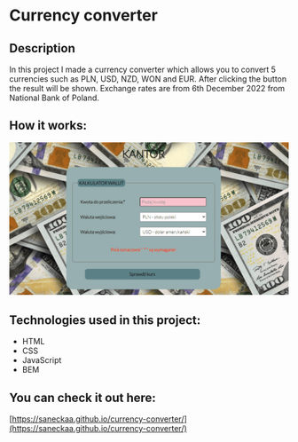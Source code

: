 # Currency converter

## Description
In this project I made a currency converter which allows you to convert 5 currencies such as PLN, USD, NZD, WON and EUR. 
After clicking the button the result will be shown.
Exchange rates are from 6th December 2022 from National Bank of Poland.

## How it works:

![](https://github.com/saneckaA/currency-converter/blob/main/images/Animation-converter.gif?raw=true)

## Technologies used in this project:

- HTML
- CSS
- JavaScript
- BEM

## You can check it out here:

[https://saneckaa.github.io/currency-converter/](https://saneckaa.github.io/currency-converter/)
